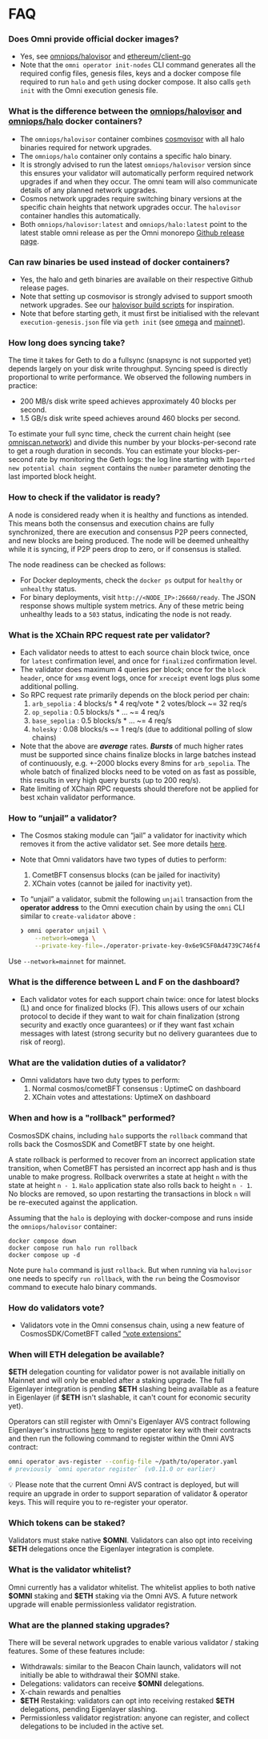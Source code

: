 # FAQ

### Does Omni provide official docker images?
- Yes, see [omniops/halovisor](https://hub.docker.com/r/omniops/halovisor/tags?page_size=&ordering=&name=latest) and [ethereum/client-go](https://hub.docker.com/r/ethereum/client-go/tags?page_size=&ordering=&name=latest)
- Note that the `omni operator init-nodes` CLI command generates all the required config files, genesis files, keys and a docker compose file required to run `halo` and `geth` using docker compose. It also calls `geth init` with the Omni execution genesis file.

### What is the difference between the [omniops/halovisor](https://hub.docker.com/r/omniops/halovisor/tags?page_size=&ordering=&name=latest) and  [omniops/halo](https://hub.docker.com/r/omniops/halo/tags?page_size=&ordering=&name=latest) docker containers?

- The `omniops/halovisor` container combines [cosmovisor](https://docs.cosmos.network/v0.46/run-node/cosmovisor.html) with all halo binaries required for network upgrades.
- The `omniops/halo` container only contains a specific halo binary.
- It is strongly advised to run the latest `omniops/halovisor` version since this ensures your validator will automatically perform required network upgrades if and when they occur. The omni team will also communicate details of any planned network upgrades.
- Cosmos network upgrades require switching binary versions at the specific chain heights that network upgrades occur. The `halovisor` container handles this automatically.
- Both `omniops/halovisor:latest` and `omniops/halo:latest` point to the latest stable omni release as per the Omni monorepo [Github release page](https://github.com/omni-network/omni/releases).

### Can raw binaries be used instead of docker containers?
- Yes, the halo and geth binaries are available on their respective Github release pages.
- Note that setting up cosmovisor is strongly advised to support smooth network upgrades. See our [halovisor build scripts](https://github.com/omni-network/omni/tree/main/scripts/halovisor) for inspiration.
- Note that before starting geth, it must first be initialised with the relevant `execution-genesis.json` file via `geth init` (see [omega](https://github.com/omni-network/omni/tree/main/lib/netconf/omega) and [mainnet](https://github.com/omni-network/omni/tree/main/lib/netconf/mainnet)).

### How long does syncing take?

The time it takes for Geth to do a fullsync (snapsync is not supported yet) depends largely on your disk write throughput.
Syncing speed is directly proportional to write performance.
We observed the following numbers in practice:
- 200 MB/s disk write speed achieves approximately 40 blocks per second.
- 1.5 GB/s disk write speed achieves around 460 blocks per second.

To estimate your full sync time, check the current chain height (see [omniscan.network](https://omniscan.network)) and divide this number by your blocks-per-second rate to get a rough duration in seconds.
You can estimate your blocks-per-second rate by monitoring the Geth logs: the log line starting with `Imported new potential chain segment` contains the `number` parameter denoting the last imported block height.

### How to check if the validator is ready?
A node is considered ready when it is healthy and functions as intended.
This means both the consensus and execution chains are fully synchronized, there are execution and consensus P2P peers connected, and new blocks are being produced.
The node will be deemed unhealthy while it is syncing, if P2P peers drop to zero, or if consensus is stalled.

The node readiness can be checked as follows:
- For Docker deployments, check the `docker ps` output for `healthy` or `unhealthy` status.
- For binary deployments, visit `http://<NODE_IP>:26660/ready`. The JSON response shows multiple system metrics. Any of these metric being unhealthy leads to a `503` status, indicating the node is not ready.

### What is the XChain RPC request rate per validator?
- Each validator needs to attest to each source chain block twice, once for `latest` confirmation level, and once for `finalized` confirmation level.
- The validator does maximum 4 queries per block; once for the `block header`, once for `xmsg` event logs, once for `xreceipt` event logs plus some additional polling.
- So RPC request rate primarily depends on the block period per chain:
  1. `arb_sepolia` : 4 blocks/s  * 4 req/vote * 2 votes/block ~=  32 req/s
  2. `op_sepolia` : 0.5 blocks/s * … ~= 4 req/s
  3. `base_sepolia` : 0.5 blocks/s * … ~= 4 req/s
  4. `holesky` : 0.08 blocks/s ~= 1 req/s (due to additional polling of slow chains)
- Note that the above are ***average*** rates. ***Bursts*** of much higher rates must be supported since chains finalize blocks in large batches instead of continuously, e.g. +-2000 blocks every 8mins for `arb_sepolia`. The whole batch of finalized blocks need to be voted on as fast as possible, this results in very high query bursts (up to 200 req/s).
- Rate limiting of XChain RPC requests should therefore not be applied for best xchain validator performance.

### How to “unjail” a validator?
- The Cosmos staking module can “jail” a validator for inactivity which removes it from the active validator set. See more details [here](https://docs.cheqd.io/node/validator-guides/validator-guide/unjail).
- Note that Omni validators have two types of duties to perform:
  1. CometBFT consensus blocks (can be jailed for inactivity)
  2. XChain votes (cannot be jailed for inactivity yet).
- To “unjail” a validator, submit the following `unjail` transaction from the **operator address** to the Omni execution chain by using the `omni` CLI similar to `create-validator` above :

    ```bash
    ❯ omni operator unjail \
        --network=omega \
        --private-key-file=./operator-private-key-0x6e9C5F0Ad4739C746f4398faAf773A3503476b90
    ```

Use `--network=mainnet` for mainnet.

### What is the difference between L and F on the dashboard?
- Each validator votes for each support chain twice: once for latest blocks (L) and once for finalized blocks (F). This allows users of our xchain protocol to decide if they want to wait for chain finalization (strong security and exactly once guarantees) or if they want fast xchain messages with latest (strong security but no delivery guarantees due to risk of reorg).

### What are the validation duties of a validator?
- Omni validators have two duty types to perform:
  1. Normal cosmos/cometBFT consensus : UptimeC on dashboard
  2. XChain votes and attestations: UptimeX on dashboard

### When and how is a "rollback" performed?
CosmosSDK chains, including `halo` supports the `rollback` command that rolls back the CosmosSDK and CometBFT state by one height.

A state rollback is performed to recover from an incorrect application state transition, when CometBFT has persisted an incorrect app hash and is thus unable to make progress. Rollback overwrites a state at height `n` with the state at height `n - 1`. `Halo` application state also rolls back to height `n - 1`. No blocks are removed, so upon restarting the transactions in block `n` will be re-executed against the application.

Assuming that the `halo` is deploying with docker-compose and runs inside the `omniops/halovisor` container:
```
docker compose down
docker compose run halo run rollback
docker compose up -d
```
Note pure `halo` command is just `rollback`. But when running via `halovisor` one needs to specify `run rollback`, with the `run` being the Cosmovisor command to execute halo binary commands.

### How do validators vote?
- Validators vote in the Omni consensus chain, using a new feature of CosmosSDK/CometBFT called [“vote extensions”](https://docs.cosmos.network/main/build/abci/vote-extensions)

### When will ETH delegation be available?

**\$ETH** delegation counting for validator power is not available initially on Mainnet and will only be enabled after a staking upgrade. The full Eigenlayer integration is pending **\$ETH** slashing being available as a feature in Eigenlayer (if **\$ETH** isn't slashable, it can't count for economic security yet).

Operators can still register with Omni's Eigenlayer AVS contract following Eigenlayer's instructions [here](https://docs.eigenlayer.xyz/eigenlayer/operator-guides/operator-installation) to register operator key with their contracts and then run the following command to register within the Omni AVS contract:
```bash
omni operator avs-register --config-file ~/path/to/operator.yaml
# previously `omni operator register` (v0.11.0 or earlier)
```

<aside>
💡 Please note that the current Omni AVS contract is deployed, but will require an upgrade in order to support separation of validator & operator keys. This will require you to re-register your operator.
</aside>

### Which tokens can be staked?

Validators must stake native **\$OMNI**. Validators can also opt into receiving **\$ETH** delegations once the Eigenlayer integration is complete.

### What is the validator whitelist?

Omni currently has a validator whitelist. The whitelist applies to both native **\$OMNI** staking and **\$ETH** staking via the Omni AVS. A future network upgrade will enable permissionless validator registration.

### What are the planned staking upgrades?

There will be several network upgrades to enable various validator / staking features. Some of these features include:

- Withdrawals: similar to the Beacon Chain launch, validators will not initially be able to withdrawal their $OMNI stake.
- Delegations: validators can receive **\$OMNI** delegations.
- X-chain rewards and penalties
- **\$ETH** Restaking: validators can opt into receiving restaked **\$ETH** delegations, pending Eigenlayer slashing.
- Permissionless validator registration: anyone can register, and collect delegations to be included in the active set.
